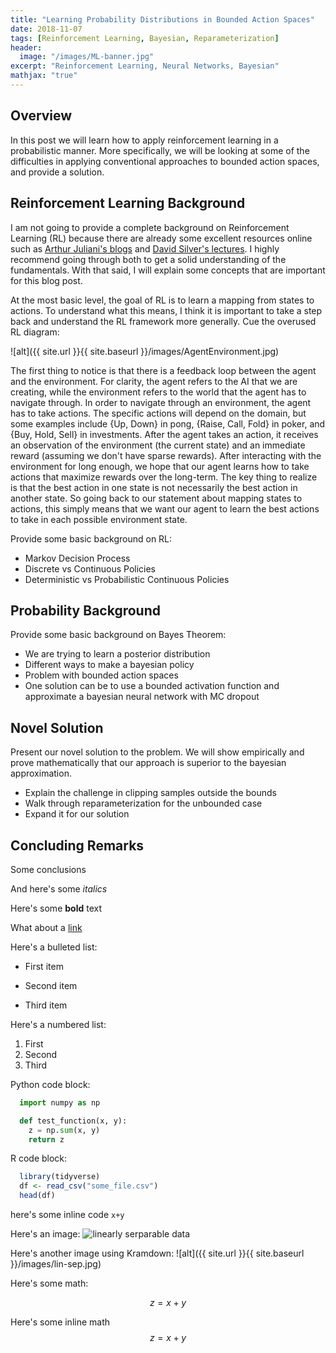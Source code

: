```yaml
---
title: "Learning Probability Distributions in Bounded Action Spaces"
date: 2018-11-07
tags: [Reinforcement Learning, Bayesian, Reparameterization]
header:
  image: "/images/ML-banner.jpg"
excerpt: "Reinforcement Learning, Neural Networks, Bayesian"
mathjax: "true"
---
```


## Overview

In this post we will learn how to apply reinforcement learning in a probabilistic manner. More specifically, we will be looking at some of the difficulties in applying conventional approaches to bounded action spaces, and provide a solution.

## Reinforcement Learning Background

I am not going to provide a complete background on Reinforcement Learning (RL) because there are already some excellent resources online such as [Arthur Juliani's blogs](https://medium.com/emergent-future/simple-reinforcement-learning-with-tensorflow-part-0-q-learning-with-tables-and-neural-networks-d195264329d0) and [David Silver's lectures](https://www.youtube.com/watch?v=2pWv7GOvuf0&list=PLzuuYNsE1EZAXYR4FJ75jcJseBmo4KQ9-). I highly recommend going through both to get a solid understanding of the fundamentals. With that said, I will explain some concepts that are important for this blog post.

At the most basic level, the goal of RL is to learn a mapping from states to actions. To understand what this means, I think it is important to take a step back and understand the RL framework more generally. Cue the overused RL diagram:

![alt]({{ site.url }}{{ site.baseurl }}/images/AgentEnvironment.jpg)

The first thing to notice is that there is a feedback loop between the agent and the environment. For clarity, the agent refers to the AI that we are creating, while the environment refers to the world that the agent has to navigate through. In order to navigate through an environment, the agent has to take actions. The specific actions will depend on the domain, but some examples include {Up, Down} in pong, {Raise, Call, Fold} in poker, and {Buy, Hold, Sell} in investments. After the agent takes an action, it receives an observation of the environment (the current state) and an immediate reward (assuming we don't have sparse rewards). After interacting with the environment for long enough, we hope that our agent learns how to take actions that maximize rewards over the long-term. The key thing to realize is that the best action in one state is not necessarily the best action in another state. So going back to our statement about mapping states to actions, this simply means that we want our agent to learn the best actions to take in each possible environment state.

Provide some basic background on RL:
* Markov Decision Process
* Discrete vs Continuous Policies
* Deterministic vs Probabilistic Continuous Policies

## Probability Background

Provide some basic background on Bayes Theorem:
* We are trying to learn a posterior distribution
* Different ways to make a bayesian policy
* Problem with bounded action spaces
* One solution can be to use a bounded activation function and approximate a bayesian neural network with MC dropout

## Novel Solution

Present our novel solution to the problem. We will show empirically and prove mathematically that our approach is superior to the bayesian approximation.
* Explain the challenge in clipping samples outside the bounds
* Walk through reparameterization for the unbounded case
* Expand it for our solution

## Concluding Remarks

Some conclusions


And here's some *italics*

Here's some **bold** text

What about a [link](https://github.com/brandinho)

Here's a bulleted list:
* First item
+ Second item
- Third item

Here's a numbered list:
1. First
2. Second
3. Third

Python code block:
```python
  import numpy as np

  def test_function(x, y):
    z = np.sum(x, y)
    return z
```

R code block:
```r
  library(tidyverse)
  df <- read_csv("some_file.csv")
  head(df)
```

here's some inline code `x+y`

Here's an image:
<img src="{{ site.url }}{{ site.baseurl }}/images/lin-sep.jpg" alt="linearly serparable data">

Here's another image using Kramdown:
![alt]({{ site.url }}{{ site.baseurl }}/images/lin-sep.jpg)

Here's some math:

$$z=x+y$$

Here's some inline math $$z=x+y$$
